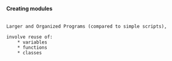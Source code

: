 #### Creating modules



```

Larger and Organized Programs (compared to simple scripts), 

involve reuse of: 
    * variables
    * functions
    * classes
    
```
